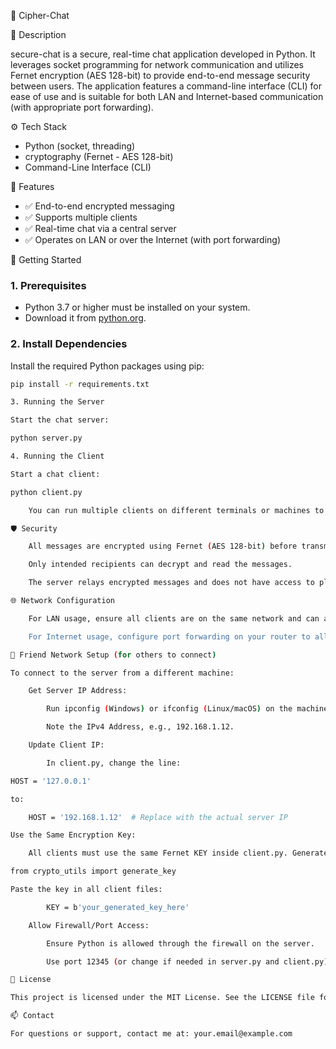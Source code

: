 🔐 Cipher-Chat

📌 Description

secure-chat is a secure, real-time chat application developed in Python. It leverages socket programming for network communication and utilizes Fernet encryption (AES 128-bit) to provide end-to-end message security between users. The application features a command-line interface (CLI) for ease of use and is suitable for both LAN and Internet-based communication (with appropriate port forwarding).

⚙️ Tech Stack

- Python (socket, threading)
- cryptography (Fernet - AES 128-bit)
- Command-Line Interface (CLI)

🔐 Features

- ✅ End-to-end encrypted messaging  
- ✅ Supports multiple clients  
- ✅ Real-time chat via a central server  
- ✅ Operates on LAN or over the Internet (with port forwarding)

🚀 Getting Started

### 1. Prerequisites
- Python 3.7 or higher must be installed on your system.
- Download it from [python.org](https://www.python.org/).

### 2. Install Dependencies
Install the required Python packages using pip:
```bash
pip install -r requirements.txt

3. Running the Server

Start the chat server:

python server.py

4. Running the Client

Start a chat client:

python client.py

    You can run multiple clients on different terminals or machines to simulate multiple users.

🛡️ Security

    All messages are encrypted using Fernet (AES 128-bit) before transmission.

    Only intended recipients can decrypt and read the messages.

    The server relays encrypted messages and does not have access to plaintext content.

🌐 Network Configuration

    For LAN usage, ensure all clients are on the same network and can access the server's IP and port.

    For Internet usage, configure port forwarding on your router to allow external clients to connect to the server's IP and port (default: 12345).

📡 Friend Network Setup (for others to connect)

To connect to the server from a different machine:

    Get Server IP Address:

        Run ipconfig (Windows) or ifconfig (Linux/macOS) on the machine running the server.

        Note the IPv4 Address, e.g., 192.168.1.12.

    Update Client IP:

        In client.py, change the line:

HOST = '127.0.0.1'

to:

    HOST = '192.168.1.12'  # Replace with the actual server IP

Use the Same Encryption Key:

    All clients must use the same Fernet KEY inside client.py. Generate it once using:

from crypto_utils import generate_key

Paste the key in all client files:

        KEY = b'your_generated_key_here'

    Allow Firewall/Port Access:

        Ensure Python is allowed through the firewall on the server.

        Use port 12345 (or change if needed in server.py and client.py).

📄 License

This project is licensed under the MIT License. See the LICENSE file for details.

📫 Contact

For questions or support, contact me at: your.email@example.com
